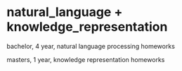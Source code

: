 # natural_language + knowledge_representation
bachelor, 4 year, natural language processing homeworks

masters, 1 year, knowledge representation homeworks
